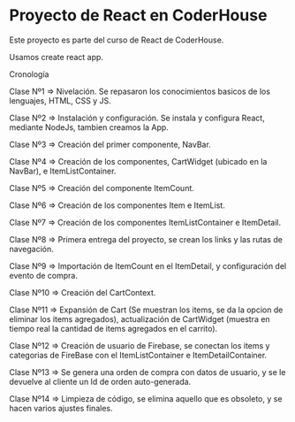 # Proyecto de React en CoderHouse

Este proyecto es parte del curso de React de CoderHouse.

Usamos create react app.

Cronología

Clase Nº1 => Nivelación.
    Se repasaron los conocimientos basicos de los lenguajes, HTML, CSS y JS.
    
Clase Nº2 => Instalación y configuración.
    Se instala y configura React, mediante NodeJs, tambien creamos la App.

Clase Nº3 =>
    Creación del primer componente, NavBar.

Clase Nº4 =>
    Creación de los componentes, CartWidget (ubicado en la NavBar), e ItemListContainer.

Clase Nº5 =>
    Creación del componente ItemCount.

Clase Nº6 =>
    Creación de los componentes Item e ItemList.

Clase Nº7 =>
    Creación de los componentes ItemListContainer e ItemDetail.

Clase Nº8 =>
    Primera entrega del proyecto, se crean los links y las rutas de navegación.

Clase Nº9 =>
    Importación de ItemCount en el ItemDetail, y configuración del evento de compra.

Clase Nº10 =>
    Creación del CartContext.

Clase Nº11 =>
    Expansión de Cart (Se muestran los items, se da la opcion de eliminar los items agregados), actualización de CartWidget (muestra en tiempo real la cantidad de items agregados en el carrito).

Clase Nº12 =>
    Creación de usuario de Firebase, se conectan los items y categorias de FireBase con el ItemListContainer e ItemDetailContainer.

Clase Nº13 =>
    Se genera una orden de compra con datos de usuario, y se le devuelve al cliente un Id de orden auto-generada.

Clase Nº14 =>
    Limpieza de código, se elimina aquello que es obsoleto, y se hacen varios ajustes finales.

